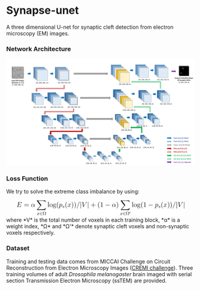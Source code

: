 # Synapse-unet
A three dimensional U-net for synaptic cleft detection from electron microscopy (EM) images. 

### Network Architecture
![image](https://github.com/zudi-lin/synapse-unet/raw/master/img/unet_synapse.png)

### Loss Function
We try to solve the extreme class imbalance by using:
<div align="center">
<img width="450" alt="" src="https://github.com/zudi-lin/synapse-unet/raw/master/img/loss_function.png" />
</div>
where *V* is the total number of voxels in each training block, *α* is a weight index, *Ω* and *Ω'* denote synaptic cleft voxels and non-synaptic voxels respectively.

### Dataset
Training and testing data comes from MICCAI Challenge on Circuit Reconstruction from Electron Microscopy Images ([CREMI challenge](https://cremi.org)). Three training volumes of adult *Drosophila melanogaster* brain imaged with serial section Transmission Electron Microscopy (ssTEM) are provided.
